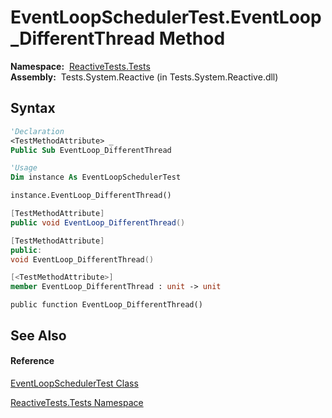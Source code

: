 # EventLoopSchedulerTest.EventLoop\_DifferentThread Method

**Namespace:**  [ReactiveTests.Tests](ReactiveTests.Tests\ReactiveTests.Tests.md)  
**Assembly:**  Tests.System.Reactive (in Tests.System.Reactive.dll)

## Syntax

```vb
'Declaration
<TestMethodAttribute> _
Public Sub EventLoop_DifferentThread
```

```vb
'Usage
Dim instance As EventLoopSchedulerTest

instance.EventLoop_DifferentThread()
```

```csharp
[TestMethodAttribute]
public void EventLoop_DifferentThread()
```

```c++
[TestMethodAttribute]
public:
void EventLoop_DifferentThread()
```

```fsharp
[<TestMethodAttribute>]
member EventLoop_DifferentThread : unit -> unit 
```

```jscript
public function EventLoop_DifferentThread()
```

## See Also

#### Reference

[EventLoopSchedulerTest Class](EventLoopSchedulerTest\EventLoopSchedulerTest.md)

[ReactiveTests.Tests Namespace](ReactiveTests.Tests\ReactiveTests.Tests.md)




